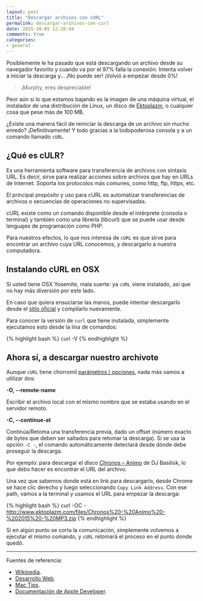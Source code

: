 ```yaml
---
layout: post
title: "Descargar archivos con cURL"
permalink: descargar-archivos-con-curl
date: 2015-10-05 12:20:44
comments: true
categories:
- general
---
```


Posiblemente le ha pasado que está descargando un archivo desde su navegador favorito y cuando va por el 97% falla la conexión. Intenta volver a iniciar la descarga y... ¡No puede ser! ¡Volvió a empezar desde 0%!

> ¡Murphy, eres despreciable!

Peor aún si lo que estamos bajando es la imagen de una máquina virtual, el instalador de una distribución de Linux, un disco de [Ektoplazm](http://www.ektoplazm.com/), o cualquier cosa que pese más de 100 MB.

¿Existe una manera fácil de reiniciar la descarga de un archivo sin mucho enredo? ¡Definitivamente! Y todo gracias a la todopoderosa consola y a un comando llamado `cURL`.

<!--more-->

## ¿Qué es cULR?

Es una herramienta software para transferencia de archivos con sintaxis URL. Es decir, sirve para realizar acciones sobre archivos que hay en URLs de Internet. Soporta los protocolos más comunes, como http, ftp, https, etc.

El principal propósito y uso para cURL es automatizar transferencias de archivos o secuencias de operaciones no supervisadas.

cURL existe como un comando disponible desde el intérprete (consola o terminal) y también como una librería (libcurl) que se puede usar desde lenguajes de programación como PHP.

Para nuestros efectos, lo que nos interesa de `cURL` es que sirve para encontrar un archivo cuya URL conocemos, y descargarlo a nuestra computadora.

## Instalando cURL en OSX

Si usted tiene OSX Yosemite, mala suerte: ya `cURL` viene instalado, así que no hay más diversión por este lado.

En caso que quiera ensuciarse las manos, puede intentar descargarlo desde el [sitio oficial](http://curl.haxx.se/download.html∫) y compilarlo nuevamente.

Para conocer la versión de `curl` que tiene instalada, simplemente ejecutamos esto desde la lína de comandos:

{% highlight bash %}
curl -V
{% endhighlight %}

## Ahora sí, a descargar nuestro archivote

Aunque `cURL` tiene chorromil [parámetros / opciones](http://curl.haxx.se/docs/manpage.html), nada más vamos a utilizar dos:

**-O, --remote-name**

Escribir el archivo local con el mismo nombre que se estaba usando en el servidor remoto.

**-C, --continue-at**

Continúa/Retoma una transferencia previa, dado un offset (número exacto de bytes que deben ser saltados para retomar la descarga). Si se usa la opción `-C -`, el comando automáticamente detectará desde dónde debe proseguir la descarga.

Por ejemplo: para descargar el disco [Chronos – Animo](http://www.ektoplazm.com/free-music/chronos-animo) de DJ Basilisk, lo que debo hacer es encontrar el URL del archivo.

Una vez que sabemos donde está en link para descargarlo, desde Chrome se hace clic derecho y luego seleccionando `Copy Link Address`. Con ese path, vamos a la terminal y usamos el URL para empezar la descarga:

{% highlight bash %}
curl -OC - http://www.ektoplazm.com/files/Chronos%20-%20Animo%20-%202015%20-%20MP3.zip
{% endhighlight %}

Si en algún punto se corta la comunicación, simplemente volvemos a ejecutar el mismo comando, y `cURL` retomará el proceso en el punto donde quedó.

---

Fuentes de referencia:

* [Wikipedia](https://es.wikipedia.org/wiki/CURL).
* [Desarrollo Web](http://www.desarrolloweb.com/faq/que-es-curl.html).
* [Mac Tips](http://best-mac-tips.com/2012/02/05/resuming-broken-downloads/).
* [Documentación de Apple Developer](https://developer.apple.com/library/mac/documentation/Darwin/Reference/ManPages/man1/curl.1.html).
